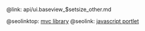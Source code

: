 @link: api/ui.baseview_$setsize_other.md

@seolinktop: [mvc library](https://webix.com)
@seolink: [javascript portlet](https://webix.com/widget/portlet/)